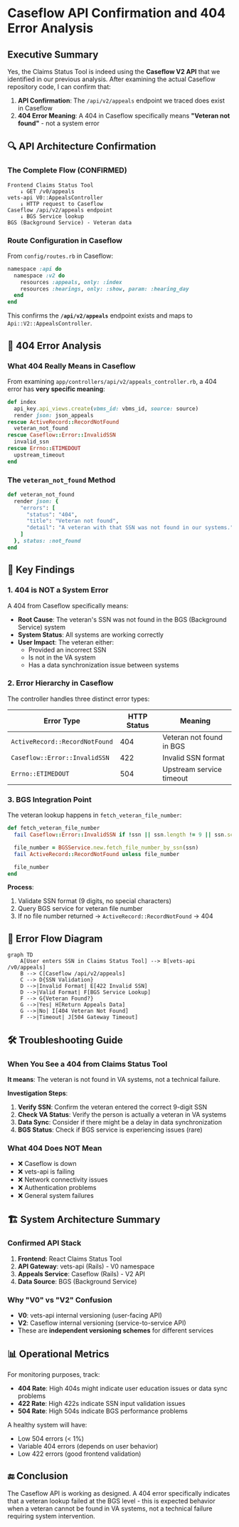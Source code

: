 # Caseflow API Confirmation and 404 Error Analysis

## Executive Summary

Yes, the Claims Status Tool is indeed using the **Caseflow V2 API** that we identified in our previous analysis. After examining the actual Caseflow repository code, I can confirm that:

1. **API Confirmation**: The `/api/v2/appeals` endpoint we traced does exist in Caseflow
2. **404 Error Meaning**: A 404 in Caseflow specifically means **"Veteran not found"** - not a system error

## 🔍 API Architecture Confirmation

### The Complete Flow (CONFIRMED)

```
Frontend Claims Status Tool
    ↓ GET /v0/appeals
vets-api V0::AppealsController 
    ↓ HTTP request to Caseflow
Caseflow /api/v2/appeals endpoint
    ↓ BGS Service lookup
BGS (Background Service) - Veteran data
```

### Route Configuration in Caseflow

From `config/routes.rb` in Caseflow:

```ruby
namespace :api do
  namespace :v2 do
    resources :appeals, only: :index
    resources :hearings, only: :show, param: :hearing_day
  end
end
```

This confirms the **`/api/v2/appeals`** endpoint exists and maps to `Api::V2::AppealsController`.

## 🚨 404 Error Analysis

### What 404 Really Means in Caseflow

From examining `app/controllers/api/v2/appeals_controller.rb`, a 404 error has **very specific meaning**:

```ruby
def index
  api_key.api_views.create(vbms_id: vbms_id, source: source)
  render json: json_appeals
rescue ActiveRecord::RecordNotFound
  veteran_not_found
rescue Caseflow::Error::InvalidSSN
  invalid_ssn
rescue Errno::ETIMEDOUT
  upstream_timeout
end
```

### The `veteran_not_found` Method

```ruby
def veteran_not_found
  render json: {
    "errors": [
      "status": "404",
      "title": "Veteran not found",
      "detail": "A veteran with that SSN was not found in our systems."
    ]
  }, status: :not_found
end
```

## 🎯 Key Findings

### 1. **404 is NOT a System Error**

A 404 from Caseflow specifically means:
- **Root Cause**: The veteran's SSN was not found in the BGS (Background Service) system
- **System Status**: All systems are working correctly
- **User Impact**: The veteran either:
  - Provided an incorrect SSN
  - Is not in the VA system
  - Has a data synchronization issue between systems

### 2. **Error Hierarchy in Caseflow**

The controller handles three distinct error types:

| Error Type | HTTP Status | Meaning |
|------------|-------------|---------|
| `ActiveRecord::RecordNotFound` | 404 | Veteran not found in BGS |
| `Caseflow::Error::InvalidSSN` | 422 | Invalid SSN format |
| `Errno::ETIMEDOUT` | 504 | Upstream service timeout |

### 3. **BGS Integration Point**

The veteran lookup happens in `fetch_veteran_file_number`:

```ruby
def fetch_veteran_file_number
  fail Caseflow::Error::InvalidSSN if !ssn || ssn.length != 9 || ssn.scan(/\D/).any?

  file_number = BGSService.new.fetch_file_number_by_ssn(ssn)
  fail ActiveRecord::RecordNotFound unless file_number

  file_number
end
```

**Process**:
1. Validate SSN format (9 digits, no special characters)
2. Query BGS service for veteran file number
3. If no file number returned → `ActiveRecord::RecordNotFound` → 404

## 🔄 Error Flow Diagram

```mermaid
graph TD
    A[User enters SSN in Claims Status Tool] --> B[vets-api /v0/appeals]
    B --> C[Caseflow /api/v2/appeals]
    C --> D{SSN Validation}
    D -->|Invalid Format| E[422 Invalid SSN]
    D -->|Valid Format| F[BGS Service Lookup]
    F --> G{Veteran Found?}
    G -->|Yes| H[Return Appeals Data]
    G -->|No| I[404 Veteran Not Found]
    F -->|Timeout| J[504 Gateway Timeout]
```

## 🛠️ Troubleshooting Guide

### When You See a 404 from Claims Status Tool

**It means**: The veteran is not found in VA systems, not a technical failure.

**Investigation Steps**:
1. **Verify SSN**: Confirm the veteran entered the correct 9-digit SSN
2. **Check VA Status**: Verify the person is actually a veteran in VA systems
3. **Data Sync**: Consider if there might be a delay in data synchronization
4. **BGS Status**: Check if BGS service is experiencing issues (rare)

### What 404 Does NOT Mean

- ❌ Caseflow is down
- ❌ vets-api is failing
- ❌ Network connectivity issues
- ❌ Authentication problems
- ❌ General system failures

## 🏗️ System Architecture Summary

### Confirmed API Stack

1. **Frontend**: React Claims Status Tool
2. **API Gateway**: vets-api (Rails) - V0 namespace
3. **Appeals Service**: Caseflow (Rails) - V2 API
4. **Data Source**: BGS (Background Service)

### Why "V0" vs "V2" Confusion

- **V0**: vets-api internal versioning (user-facing API)
- **V2**: Caseflow internal versioning (service-to-service API)
- These are **independent versioning schemes** for different services

## 📊 Operational Metrics

For monitoring purposes, track:

- **404 Rate**: High 404s might indicate user education issues or data sync problems
- **422 Rate**: High 422s indicate SSN input validation issues
- **504 Rate**: High 504s indicate BGS performance problems

A healthy system will have:
- Low 504 errors (< 1%)
- Variable 404 errors (depends on user behavior)
- Low 422 errors (good frontend validation)

## 🔚 Conclusion

The Caseflow API is working as designed. A 404 error specifically indicates that a veteran lookup failed at the BGS level - this is expected behavior when a veteran cannot be found in VA systems, not a technical failure requiring system intervention.
